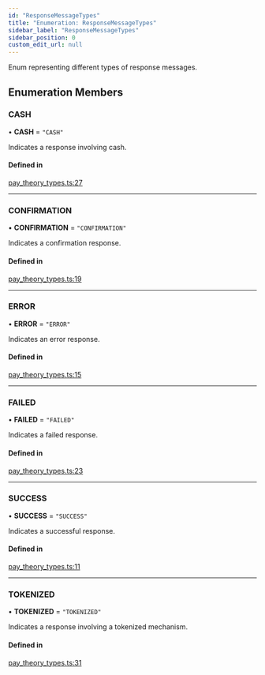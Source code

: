 ```yaml
---
id: "ResponseMessageTypes"
title: "Enumeration: ResponseMessageTypes"
sidebar_label: "ResponseMessageTypes"
sidebar_position: 0
custom_edit_url: null
---
```


Enum representing different types of response messages.

## Enumeration Members

### CASH

• **CASH** = ``"CASH"``

Indicates a response involving cash.

#### Defined in

[pay_theory_types.ts:27](https://github.com/pay-theory/pay-theory-documentation/blob/bb21eba/theme/pay_theory_types.ts#L27)

___

### CONFIRMATION

• **CONFIRMATION** = ``"CONFIRMATION"``

Indicates a confirmation response.

#### Defined in

[pay_theory_types.ts:19](https://github.com/pay-theory/pay-theory-documentation/blob/bb21eba/theme/pay_theory_types.ts#L19)

___

### ERROR

• **ERROR** = ``"ERROR"``

Indicates an error response.

#### Defined in

[pay_theory_types.ts:15](https://github.com/pay-theory/pay-theory-documentation/blob/bb21eba/theme/pay_theory_types.ts#L15)

___

### FAILED

• **FAILED** = ``"FAILED"``

Indicates a failed response.

#### Defined in

[pay_theory_types.ts:23](https://github.com/pay-theory/pay-theory-documentation/blob/bb21eba/theme/pay_theory_types.ts#L23)

___

### SUCCESS

• **SUCCESS** = ``"SUCCESS"``

Indicates a successful response.

#### Defined in

[pay_theory_types.ts:11](https://github.com/pay-theory/pay-theory-documentation/blob/bb21eba/theme/pay_theory_types.ts#L11)

___

### TOKENIZED

• **TOKENIZED** = ``"TOKENIZED"``

Indicates a response involving a tokenized mechanism.

#### Defined in

[pay_theory_types.ts:31](https://github.com/pay-theory/pay-theory-documentation/blob/bb21eba/theme/pay_theory_types.ts#L31)
